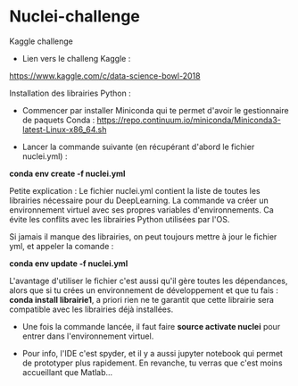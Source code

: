 # Nuclei-challenge
Kaggle challenge

- Lien vers le challeng Kaggle : 

https://www.kaggle.com/c/data-science-bowl-2018

Installation des librairies Python :

- Commencer par installer Miniconda qui te permet d'avoir le gestionnaire de paquets Conda : 
https://repo.continuum.io/miniconda/Miniconda3-latest-Linux-x86_64.sh

- Lancer la commande suivante (en récupérant d'abord le fichier nuclei.yml) : 

**conda env create -f nuclei.yml**

Petite explication : Le fichier nuclei.yml contient la liste de toutes les librairies nécessaire pour du DeepLearning. La commande va créer un environnement virtuel avec ses propres variables d'environnements. 
Ca évite les conflits avec les librairies Python utilisées par l'OS.

Si jamais il manque des librairies, on peut toujours mettre à jour le fichier yml, et appeler la comande :

**conda env update -f nuclei.yml**

L'avantage d'utiliser le fichier c'est aussi qu'il gère toutes les dépendances, alors que si tu crées un environnement de développement et que tu fais : **conda install librairie1**, a priori rien ne te garantit que cette librairie sera compatible avec les librairies déjà installées.

- Une fois la commande lancée, il faut faire **source activate nuclei** pour entrer dans l'environnement virtuel.

- Pour info, l'IDE c'est spyder, et il y a aussi jupyter notebook qui permet de prototyper plus rapidement. En revanche, tu verras que c'est moins accueillant que Matlab...
